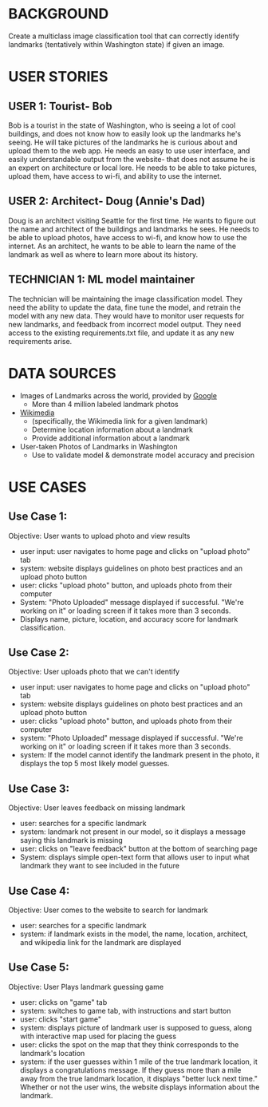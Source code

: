 # BACKGROUND
 
Create a multiclass image classification tool that can correctly identify landmarks (tentatively within Washington state) if given an image. 

# USER STORIES 

## USER 1: Tourist- Bob 
Bob is a tourist in the state of Washington, who is seeing a lot of cool buildings, and does not know how to easily look up the landmarks he's seeing. He will take pictures of the landmarks he is curious about and upload them to the web app. He needs an easy to use user interface, and easily understandable output from the website- that does not assume he is an expert on architecture or local lore. He needs to be able to take pictures, upload them, have access to wi-fi, and ability to use the internet. 


## USER 2: Architect- Doug (Annie's Dad)
Doug is an architect visiting Seattle for the first time. He wants to figure out the name and architect of the buildings and landmarks he sees. He needs to be able to upload photos, have access to wi-fi, and know how to use the internet. As an architect, he wants to be able to learn the name of the landmark as well as where to learn more about its history. 

## TECHNICIAN 1: ML model maintainer
The technician will be maintaining the image classification model. They need the ability to update the data, fine tune the model, and retrain the model with any new data. They would have to monitor user requests for new landmarks, and feedback from incorrect model output. They need access to the existing requirements.txt file, and update it as any new requirements arise. 

# DATA SOURCES

* Images of Landmarks across the world, provided by [Google](https://github.com/cvdfoundation/google-landmark?tab=readme-ov-file)
  * More than 4 million labeled landmark photos
* [Wikimedia](https://www.wikimedia.org/) 
  * (specifically, the Wikimedia link for a given landmark)
  * Determine location information about a landmark
  * Provide additional information about a landmark
* User-taken Photos of Landmarks in Washington
  * Use to validate model & demonstrate model accuracy and precision

# USE CASES

## Use Case 1: 
Objective: User wants to upload photo and view results
- user input: user navigates to home page and clicks on "upload photo" tab
- system: website displays guidelines on photo best practices and an upload photo button
- user: clicks "upload photo" button, and uploads photo from their computer 
- System: "Photo Uploaded" message displayed if successful. "We're working on it" or loading screen if it takes more than 3 seconds. 
- Displays name, picture, location, and accuracy score for landmark classification. 

## Use Case 2: 
Objective: User uploads photo that we can't identify
- user input: user navigates to home page and clicks on "upload photo" tab
- system: website displays guidelines on photo best practices and an upload photo button
- user: clicks "upload photo" button, and uploads photo from their computer 
- system: "Photo Uploaded" message displayed if successful. "We're working on it" or loading screen if it takes more than 3 seconds. 
- system: If the model cannot identify the landmark present in the photo, it displays the top 5 most likely model guesses. 

## Use Case 3: 
Objective: User leaves feedback on missing landmark 
- user: searches for a specific landmark 
- system: landmark not present in our model, so it displays a message saying this landmark is missing
- user: clicks on "leave feedback" button at the bottom of searching page
- System: displays simple open-text form that allows user to input what landmark they want to see included in the future

## Use Case 4: 
Objective: User comes to the website to search for landmark 
- user: searches for a specific landmark 
- system: if landmark exists in the model, the name, location, architect, and wikipedia link for the landmark are displayed

## Use Case 5: 
Objective: User Plays landmark guessing game 
- user: clicks on "game" tab 
- system: switches to game tab, with instructions and start button
- user: clicks "start game" 
- system: displays picture of landmark user is supposed to guess, along with interactive map used for placing the guess
- user: clicks the spot on the map that they think corresponds to the landmark's location
- system: if the user guesses within 1 mile of the true landmark location, it displays a congratulations message. If they guess more than a mile away from the true landmark location, it displays "better luck next time." Whether or not the user wins, the website displays information about the landmark. 
